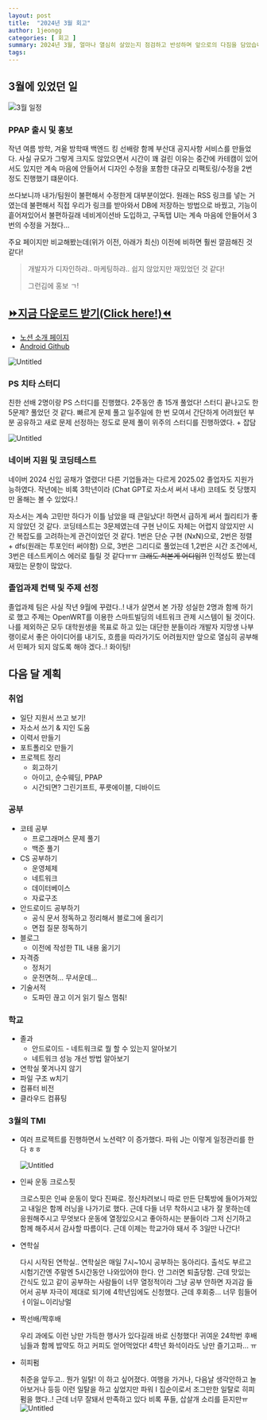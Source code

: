 ```yaml
---
layout: post
title:  "2024년 3월 회고"
author: 1jeongg
categories: [ 회고 ]
summary: 2024년 3월, 얼마나 열심히 살았는지 점검하고 반성하며 앞으로의 다짐을 담았습니다.
tags: 
---
```


## 3월에 있었던 일

![3월 일정]({{site.baseurl}}/assets/images/2024-03-retrospect1.png)

### PPAP 출시 및 홍보

작년 여름 방학, 겨울 방학때 백엔드 킹 선배랑 함께 부산대 공지사항 서비스를 만들었다. 사실 규모가 그렇게 크지도 않았으면서 시간이 꽤 걸린 이유는 중간에 카테캠이 있어서도 있지만 계속 마음에 안들어서 디자인 수정을 포함한 대규모 리팩토링/수정을 2번 정도 진행했기 떄문이다. 

쓰다보니까 내가/팀원이 불편해서 수정한게 대부분이었다. 원래는 RSS 링크를 넣는 거였는데 불편해서 직접 우리가 링크를 받아와서 DB에 저장하는 방법으로 바꿨고, 기능이 흩어져있어서 불편하길래 네비게이션바 도입하고, 구독탭 UI는 계속 마음에 안들어서 3번의 수정을 거쳤다...

주요 페이지만 비교해봤는데(위가 이전, 아래가 최신) 이전에 비하면 훨씬 깔끔해진 것 같다!


>  개발자가 디자인하랴.. 마케팅하랴.. 쉽지 않았지만 재밌었던 것 같다! 
> 
> 그런김에 홍보 ㄱ!

## [⏩지금 다운로드 받기(Click here!)⏪](https://play.google.com/store/apps/details?id=com.jeongg.ppap) 

- [노션 소개 페이지](https://taeho1234.notion.site/5725e9c1daf7470aa610624444e06388) 
- [Android Github](https://github.com/PnuPostAlarmProject/android)


![Untitled]({{site.baseurl}}/assets/images/2024-03-retrospect2.png)


### PS 치타 스터디

친한 선배 2명이랑 PS 스터디를 진행했다. 2주동안 총 15개 풀었다! 스터디 끝나고도 한 5문제? 풀었던 것 같다. 빠르게 문제 풀고 일주일에 한 번 모여서 간단하게 어려웠던 부분 공유하고 새로 문제 선정하는 정도로 문제 풀이 위주의 스터디를 진행하였다. + 잡담

![Untitled]({{site.baseurl}}/assets/images/2024-03-retrospect3.png)


### 네이버 지원 및 코딩테스트

네이버 2024 신입 공채가 열렸다! 다른 기업들과는 다르게 2025.02 졸업자도 지원가능하였다. 작년에는 비록 3학년이라 (Chat GPT로 자소서 써서 내서) 코테도 컷 당했지만 올해는 볼 수 있었다.!

자소서는 계속 고민만 하다가 이틀 남았을 때 큰일났다! 하면서 급하게 써서 퀄리티가 좋지 않았던 것 같다. 코딩테스트는 3문제였는데 구현 난이도 자체는 어렵지 않았지만 시간 복잡도를 고려하는게 관건이었던 것 같다. 1번은 단순 구현 (NxN)으로, 2번은 정렬 + dfs(원래는 투포인터 써야함) 으로, 3번은 그리디로 풀었는데 1,2번은 시간 조건에서, 3번은 테스트케이스 에러로 틀릴 것 같다ㅠㅠ ~~그래도 쳐본게 어디임?!~~ 인적성도 봤는데 재밌는 문항이 많았다. 

### 졸업과제 컨택 및 주제 선정

졸업과제 팀은 사실 작년 9월에 꾸렸다..! 내가 살면서 본 가장 성실한 2명과 함께 하기로 했고 주제는 OpenWRT를 이용한 스마트빌딩의 네트워크 관제 시스템이 될 것이다. 나를 제외하곤 모두 대학원생을 목표로 하고 있는 대단한 분들이라 개발자 지망생 나부랭이로서 좋은 아이디어를 내기도, 흐름을 따라가기도 어려웠지만 앞으로 열심히 공부해서 민페가 되지 않도록 해야 겠다..! 화이팅!


## 다음 달 계획

### 취업

- 일단 지원서 쓰고 보기!
- 자소서 쓰기 & 지인 도움
- 이력서 만들기
- 포트폴리오 만들기
- 프로젝트 정리
    - 회고하기
    - 아이고, 순수웨딩, PPAP
    - 시간되면? 그린기프트, 푸릇에이블, 디바이드

### 공부

- 코테 공부
    - 프로그래머스 문제 풀기
    - 백준 풀기
- CS 공부하기
    - 운영체제
    - 네트워크
    - 데이터베이스
    - 자료구조
- 안드로이드 공부하기
    - 공식 문서 정독하고 정리해서 블로그에 올리기
    - 면접 질문 정독하기
- 블로그
    - 이전에 작성한 TIL 내용 옮기기
- 자격증
    - 정처기
    - 운전면허… 무서운데...
- 기술서적
    - 도파민 끊고 이거 읽기 릴스 멈춰!

### 학교

- 졸과
    - 안드로이드 - 네트워크로 뭘 할 수 있는지 알아보기
    - 네트워크 성능 개선 방법 알아보기
- 연학실 쫓겨나지 않기
- 파일 구조 w치기
- 컴퓨터 비전
- 클라우드 컴퓨팅

### 3월의 TMI

- 여러 프로젝트를 진행하면서 노션력? 이 증가했다. 파워 J는 이렇게 일정관리를 한다 ㅎㅎ

    ![Untitled]({{site.baseurl}}/assets/images/2024-03-retrospect4.png)
- 인싸 운동 크로스핏

    크로스핏은 인싸 운동이 맞다 진짜로. 정신차려보니 따로 만든 단톡방에 들어가져있고 내일은 함께 러닝을 나가기로 했다. 근데 다들 너무 착하시고 내가 잘 못하는데 응원해주시고 무엇보다 운동에 열정있으시고 좋아하시는 분들이라 그저 신기하고 함께 해주셔서 감사할 따름이다. 근데 이제는 학교가야 돼서 주 3일만 나간다!
- 연학실

    다시 시작된 연학실.. 연학실은 매일 7시~10시 공부하는 동아리다. 출석도 부르고 시험기간엔 주말엔 5시간동안 나와있어야 한다. 안 그러면 퇴출당함. 근데 맛있는 간식도 있고 같이 공부하는 사람들이 너무 열정적이라 그냥 공부 안하면 자괴감 들어서 공부 자극이 제대로 되기에 4학년임에도 신청했다. 근데 후회중... 너무 힘들어 ㅓ이일ㄴ이리낭멀
- 짝선배/짝후배

    우리 과에도 이런 낭만 가득한 행사가 있다길래 바로 신청했다! 귀여운 24학번 후배님들과 함께 밥약도 하고 커피도 얻어먹었다! 4학년 화석이라도 낭만 즐기고파... ㅠ
- 히피펌

    취준을 앞두고.. 뭔가 일탈! 이 하고 싶어졌다. 여행을 가거나, 다음날 생각안하고 놀아보거나 등등 이런 일탈을 하고 싶었지만 파워 I 집순이로서 조그만한 일탈로 히피펌을 했다..! 근데 너무 잘돼서 만족하고 있다 비록 푸들, 삽살개 소리를 듣지만ㅠ
    ![Untitled]({{site.baseurl}}/assets/images/2024-03-retrospect5.jpg)